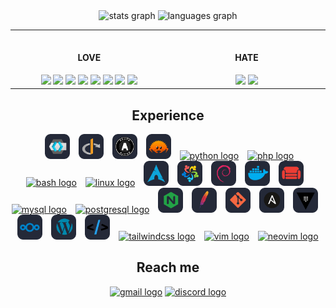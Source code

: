 <div align="center">
  <img src="https://github-readme-stats.vercel.app/api?username=Nithe14&hide_title=false&hide_rank=false&show_icons=true&include_all_commits=true&count_private=true&theme=github_dark&disable_animations=false&locale=en&hide_border=true&order=1" height="150" alt="stats graph"  />
  <img src="https://github-readme-stats.vercel.app/api/top-langs?username=nithe14&locale=en&hide_title=false&layout=compact&card_width=320&langs_count=6&theme=github_dark&hide_border=true&order=2&hide=css,html" height="150" alt="languages graph"  />
</div>

<div align="center">
<table>
<tr>
<th align="center">
<img width="400" height="1">
<p> 
<large>
LOVE
</large>
</p>
</th>
<th align="center">
<img width="400" height="1">
<p> 
<large>
HATE
</large>
</p>
</th>
</tr>
<tr>
<td align="center">
<a href="https://www.rust-lang.org/learn" ><img src="https://rustacean.net/assets/rustacean-orig-noshadow.png" width="55px"></a>
<a href="https://archlinux.org/" ><img src="https://cdn0.iconfinder.com/data/icons/flat-round-system/512/archlinux-512.png" width="40px"></a>
<a href="https://neovim.io/" ><img src="https://icons.iconarchive.com/icons/papirus-team/papirus-apps/512/nvim-icon.png" width="40px"></a>
<a href="https://openid.net/connect/" ><img src="https://www.eficode.com/hs-fs/hubfs/Eficode%202020%20site%20images/Academy/oidc%20logo.png?width=300&name=oidc%20logo.png" width="40px"></a>
<a href="https://oauth.net/2/" ><img src="https://upload.wikimedia.org/wikipedia/commons/thumb/d/d2/Oauth_logo.svg/800px-Oauth_logo.svg.png" width="40px"></a>
<a href="https://www.keycloak.org/" ><img src="https://upload.wikimedia.org/wikipedia/commons/2/29/Keycloak_Logo.png" width="40px"></a>
<a href="https://www.notion.so/" ><img src="https://upload.wikimedia.org/wikipedia/commons/4/45/Notion_app_logo.png" width="35px"></a>
<a href="https://mytoken.data.kit.edu/" ><img src="https://mytoken-docs.data.kit.edu/img/mytoken.png" width="80px"></a>
</td>
<td align="center">
<a href="https://png.pngtree.com/png-vector/20220812/ourmid/pngtree-cute-shit-clipart-with-happy-face-png-image_6107578.png" ><img src="https://cdn.freebiesupply.com/logos/large/2x/php-1-logo-png-transparent.png" width="50px"></a>
<a href="https://png.pngtree.com/png-vector/20220812/ourmid/pngtree-cute-shit-clipart-with-happy-face-png-image_6107578.png" ><img src="https://upload.wikimedia.org/wikipedia/commons/thumb/5/5f/Windows_logo_-_2012.svg/768px-Windows_logo_-_2012.svg.png" width="30px"></a>
</td>
</tr>
</table>
</div>
<div align="center">
<h2> Experience </h2>
<div align="center">
<img width="10" />
<a href="https://www.keycloak.org/">
<img src="https://raw.githubusercontent.com/Nithe14/profile-assets/main/icons/kc.png" height="40" alt="kc logo"/></a><img width="10"/> <a href="https://openid.net/developers/how-connect-works/"><img src="https://raw.githubusercontent.com/Nithe14/profile-assets/main/icons/oidc.png" height="40" alt="oidc logo"/></a><img width="10"/> <a href="https://oauth.net/2/"><img src="https://raw.githubusercontent.com/Nithe14/profile-assets/main/icons/oauth.png" height="40" alt="oauth logo"/></a><img width="10"/> <a href="https://www.rust-lang.org/"><img src="https://raw.githubusercontent.com/Nithe14/profile-assets/main/icons/rust.png" height="40" alt="rust logo"/></a><img width="10"/> <a href="https://www.python.org/"><img src="https://skillicons.dev/icons?i=py" height="40" alt="python logo"/></a><img width="10"/> <a href="https://www.php.net/"><img src="https://skillicons.dev/icons?i=php" height="40" alt="php logo"/></a><img width="10"/> <a href="https://linux.die.net/man/1/bash"><img src="https://skillicons.dev/icons?i=bash" height="40" alt="bash logo"/></a><img width="10"/> <a href="https://www.linux.org/"><img src="https://skillicons.dev/icons?i=linux" height="40" alt="linux logo"/></a><img width="10"/> <a href="https://archlinux.org/"><img src="https://raw.githubusercontent.com/Nithe14/profile-assets/main/icons/arch.png" height="40" alt="arch logo"/></a><img width="10"/> <a href="https://almalinux.org/"><img src="https://raw.githubusercontent.com/Nithe14/profile-assets/main/icons/alma.png" height="40" alt="almalinux logo"/></a><img width="10"/> <a href="https://www.debian.org/index.pl.html"><img src="https://raw.githubusercontent.com/Nithe14/profile-assets/main/icons/debian.png" height="40" alt="debian logo"/></a><img width="10"/> <a href="https://www.docker.com/"><img src="https://raw.githubusercontent.com/Nithe14/profile-assets/main/icons/docker.png" height="40" alt="docker logo"/></a><img width="10"/> <a href="https://couchdb.apache.org/"><img src="https://raw.githubusercontent.com/Nithe14/profile-assets/main/icons/couchdb.png" height="40" alt="couchdb logo"/></a><img width="10"/> <a href="https://www.mysql.com/"><img src="https://skillicons.dev/icons?i=mysql" height="40" alt="mysql logo"/></a><img width="10"/> <a href="https://www.postgresql.org.pl/"><img src="https://skillicons.dev/icons?i=postgres" height="40" alt="postgresql logo"/></a><img width="10"/> <a href="https://nginx.org/en/"><img src="https://raw.githubusercontent.com/Nithe14/profile-assets/main/icons/nginx.png" height="40" alt="nginx logo"/></a><img width="10"/> <a href="https://httpd.apache.org/"><img src="https://raw.githubusercontent.com/Nithe14/profile-assets/main/icons/apache.png" height="40" alt="apache logo"/></a><img width="10"/> <a href="https://git-scm.com/"><img src="https://raw.githubusercontent.com/Nithe14/profile-assets/main/icons/git.png" height="40" alt="git logo"/></a><img width="10"/> <a href="https://www.ansible.com/"><img src="https://raw.githubusercontent.com/Nithe14/profile-assets/main/icons/ansible.png" height="40" alt="ansible logo"/></a><img width="10"/> <a href="https://www.vaultproject.io/"><img src="https://raw.githubusercontent.com/Nithe14/profile-assets/main/icons/vault.png" height="40" alt="vault logo"/></a><img width="10"/> <a href="https://nextcloud.com/"><img src="https://raw.githubusercontent.com/Nithe14/profile-assets/main/icons/nc.png" height="40" alt="nc logo"/></a><img width="10"/> <a href="https://pl.wordpress.org/"><img src="https://raw.githubusercontent.com/Nithe14/profile-assets/main/icons/wp.png" height="40" alt="wordpress logo"/></a><img width="10"/> <a href="https://htmx.org/"><img src="https://raw.githubusercontent.com/Nithe14/profile-assets/main/icons/htmx.png" height="40" alt="htmx logo"/></a><img width="10"/> <a href="https://tailwindcss.com/"><img src="https://skillicons.dev/icons?i=tailwind" height="40" alt="tailwindcss logo"></a><img width="10"/> <a href="https://www.vim.org/" ><img src="https://skillicons.dev/icons?i=vim" height="40" alt="vim logo"/></a><img width="10"/> <a href="https://neovim.io/"><img src="https://skillicons.dev/icons?i=neovim" height="40" alt="neovim logo"/></a>

</div>
    <h2> Reach me </h2>
  <a href="mailto:imnithe@gmail.com"><img src="https://img.shields.io/static/v1?message=imnithe&logo=gmail&label=&color=white&logoColor=white&labelColor=red&style=for-the-badge" height="35" alt="gmail logo"  /></a> <a href="https://discord.com" target="_blank"><img src="https://img.shields.io/static/v1?message=im_nithe&logo=discord&label=&color=white&logoColor=white&labelColor=7289DA&style=for-the-badge" height="35" alt="discord logo"  /></a>
  <br>
</div>
